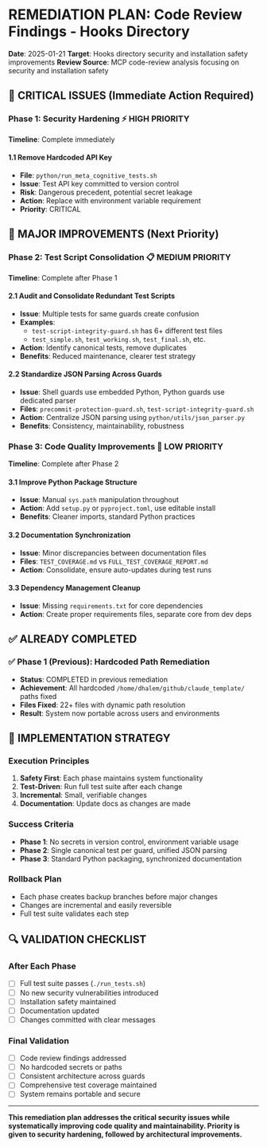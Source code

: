 # REMEDIATION PLAN: Code Review Findings - Hooks Directory
**Date**: 2025-01-21
**Target**: Hooks directory security and installation safety improvements
**Review Source**: MCP code-review analysis focusing on security and installation safety

## 🚨 CRITICAL ISSUES (Immediate Action Required)

### Phase 1: Security Hardening ⚡ HIGH PRIORITY
**Timeline**: Complete immediately

#### 1.1 Remove Hardcoded API Key
- **File**: `python/run_meta_cognitive_tests.sh`
- **Issue**: Test API key committed to version control
- **Risk**: Dangerous precedent, potential secret leakage
- **Action**: Replace with environment variable requirement
- **Priority**: CRITICAL

## 🔧 MAJOR IMPROVEMENTS (Next Priority)

### Phase 2: Test Script Consolidation 📋 MEDIUM PRIORITY
**Timeline**: Complete after Phase 1

#### 2.1 Audit and Consolidate Redundant Test Scripts
- **Issue**: Multiple tests for same guards create confusion
- **Examples**:
  - `test-script-integrity-guard.sh` has 6+ different test files
  - `test_simple.sh`, `test_working.sh`, `test_final.sh`, etc.
- **Action**: Identify canonical tests, remove duplicates
- **Benefits**: Reduced maintenance, clearer test strategy

#### 2.2 Standardize JSON Parsing Across Guards
- **Issue**: Shell guards use embedded Python, Python guards use dedicated parser
- **Files**: `precommit-protection-guard.sh`, `test-script-integrity-guard.sh`
- **Action**: Centralize JSON parsing using `python/utils/json_parser.py`
- **Benefits**: Consistency, maintainability, robustness

### Phase 3: Code Quality Improvements 📝 LOW PRIORITY
**Timeline**: Complete after Phase 2

#### 3.1 Improve Python Package Structure
- **Issue**: Manual `sys.path` manipulation throughout
- **Action**: Add `setup.py` or `pyproject.toml`, use editable install
- **Benefits**: Cleaner imports, standard Python practices

#### 3.2 Documentation Synchronization
- **Issue**: Minor discrepancies between documentation files
- **Files**: `TEST_COVERAGE.md` vs `FULL_TEST_COVERAGE_REPORT.md`
- **Action**: Consolidate, ensure auto-updates during test runs

#### 3.3 Dependency Management Cleanup
- **Issue**: Missing `requirements.txt` for core dependencies
- **Action**: Create proper requirements files, separate core from dev deps

## ✅ ALREADY COMPLETED

### ✅ Phase 1 (Previous): Hardcoded Path Remediation
- **Status**: COMPLETED in previous remediation
- **Achievement**: All hardcoded `/home/dhalem/github/claude_template/` paths fixed
- **Files Fixed**: 22+ files with dynamic path resolution
- **Result**: System now portable across users and environments

## 🎯 IMPLEMENTATION STRATEGY

### Execution Principles
1. **Safety First**: Each phase maintains system functionality
2. **Test-Driven**: Run full test suite after each change
3. **Incremental**: Small, verifiable changes
4. **Documentation**: Update docs as changes are made

### Success Criteria
- **Phase 1**: No secrets in version control, environment variable usage
- **Phase 2**: Single canonical test per guard, unified JSON parsing
- **Phase 3**: Standard Python packaging, synchronized documentation

### Rollback Plan
- Each phase creates backup branches before major changes
- Changes are incremental and easily reversible
- Full test suite validates each step

## 🔍 VALIDATION CHECKLIST

### After Each Phase
- [ ] Full test suite passes (`./run_tests.sh`)
- [ ] No new security vulnerabilities introduced
- [ ] Installation safety maintained
- [ ] Documentation updated
- [ ] Changes committed with clear messages

### Final Validation
- [ ] Code review findings addressed
- [ ] No hardcoded secrets or paths
- [ ] Consistent architecture across guards
- [ ] Comprehensive test coverage maintained
- [ ] System remains portable and secure

---

**This remediation plan addresses the critical security issues while systematically improving code quality and maintainability. Priority is given to security hardening, followed by architectural improvements.**
